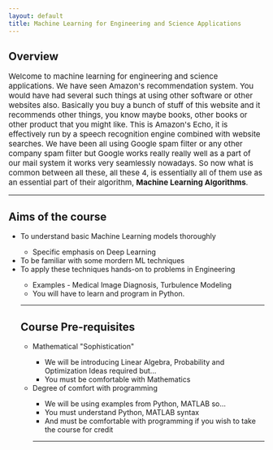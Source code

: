 ```yaml
---
layout: default
title: Machine Learning for Engineering and Science Applications
---
```


## Overview

<p style="font-size: 15px; text-align: justified;"> Welcome to machine learning for engineering and science applications. We have seen Amazon's recommendation system. You would have had several such things at using other software or other websites also. Basically you buy a bunch of stuff of this website and it recommends other things, you know maybe books, other books or other product that you might like. This is Amazon's Echo, it is effectively run by a speech recognition engine combined with website searches. We have been all using Google spam filter or any other company spam filter but Google works really really well as a part of our mail system it works very seamlessly nowadays. So now what is common between all these, all these 4, is essentially all of them use as an essential part of their algorithm, <b>Machine Learning Algorithms</b>.</p>

---

## Aims of the course

<p style="font-size: 15px;">
  <ul>
    <li>To understand basic Machine Learning models thoroughly</li>
    <ul>
  <li>Specific emphasis on Deep Learning</li>
    </ul>
  <li>To be familiar with some mordern ML techniques</li>
    <li>To apply these techniques hands-on to problems in Engineering</li>
    <ul>
  <li>Examples - Medical Image Diagnosis, Turbulence Modeling</li>
  <li>You will have to learn and program in Python.</li>
  </ul></p>
  
---

## Course Pre-requisites
  
  <p style="font-size: 15px;">
    <ul>
      <li>Mathematical "Sophistication"</li>
      <ul>
        <li>We will be introducing Linear Algebra, Probability and Optimization Ideas required but...</li>
        <li>You must be comfortable with Mathematics</li>
      </ul>
      <li>Degree of comfort with programming</li>
      <ul>
        <li>We will be using examples from Python, MATLAB so...</li>
        <li>You must understand Python, MATLAB syntax</li>
        <li>And must be comfortable with programming if you wish to take the course for credit</li>
      </ul></p>
    
 ---


